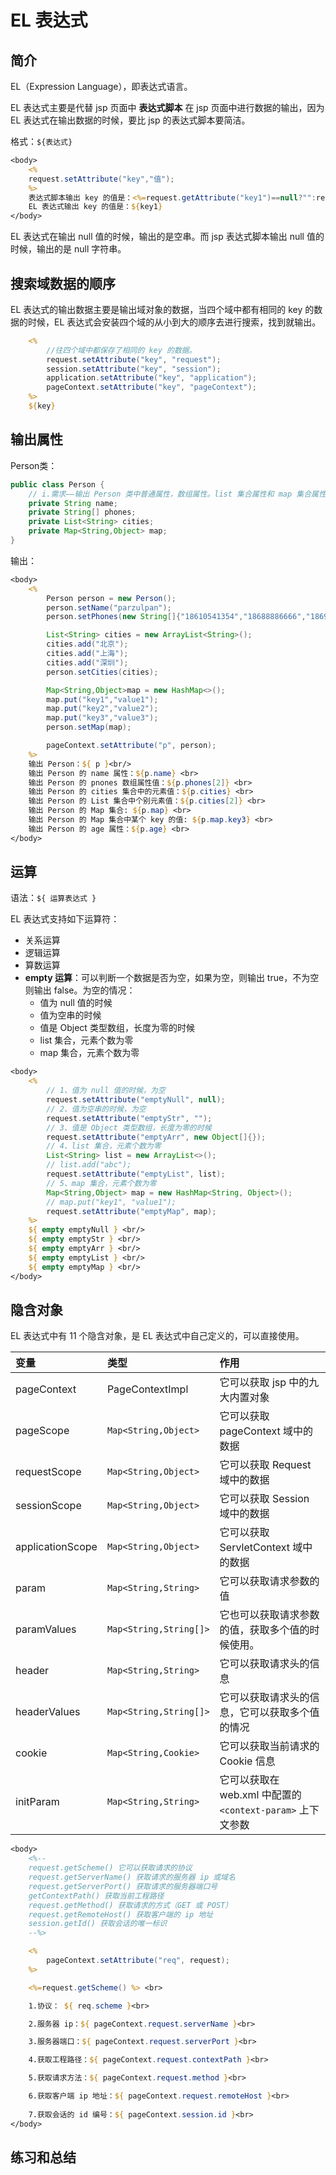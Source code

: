 # EL 表达式

## 简介

EL（Expression Language），即表达式语言。

EL 表达式主要是代替 jsp 页面中 **表达式脚本** 在 jsp 页面中进行数据的输出，因为 EL 表达式在输出数据的时候，要比 jsp 的表达式脚本要简洁。

格式：`${表达式}`

```jsp
<body>
    <%
    request.setAttribute("key","值");
    %>
    表达式脚本输出 key 的值是：<%=request.getAttribute("key1")==null?"":request.getAttribute("key1")%><br/>
    EL 表达式输出 key 的值是：${key1}
</body>
```

EL 表达式在输出 null 值的时候，输出的是空串。而 jsp 表达式脚本输出 null 值的时候，输出的是 null 字符串。

## 搜索域数据的顺序

EL 表达式的输出数据主要是输出域对象的数据，当四个域中都有相同的 key 的数据的时候，EL 表达式会安装四个域的从小到大的顺序去进行搜索，找到就输出。

```jsp
    <%
        //往四个域中都保存了相同的 key 的数据。
        request.setAttribute("key", "request");
        session.setAttribute("key", "session");
        application.setAttribute("key", "application");
        pageContext.setAttribute("key", "pageContext");
    %>
    ${key}
```

## 输出属性

Person类：

```java
public class Person {
    // i.需求——输出 Person 类中普通属性，数组属性。list 集合属性和 map 集合属性。
    private String name;
    private String[] phones;
    private List<String> cities;
    private Map<String,Object> map;
}
```

输出：

```jsp
<body>
    <%
        Person person = new Person();
        person.setName("parzulpan");
        person.setPhones(new String[]{"18610541354","18688886666","18699998888"});

        List<String> cities = new ArrayList<String>();
        cities.add("北京");
        cities.add("上海");
        cities.add("深圳");
        person.setCities(cities);

        Map<String,Object>map = new HashMap<>();
        map.put("key1","value1");
        map.put("key2","value2");
        map.put("key3","value3");
        person.setMap(map);

        pageContext.setAttribute("p", person);
    %>
    输出 Person：${ p }<br/>
    输出 Person 的 name 属性：${p.name} <br>
    输出 Person 的 pnones 数组属性值：${p.phones[2]} <br>
    输出 Person 的 cities 集合中的元素值：${p.cities} <br>
    输出 Person 的 List 集合中个别元素值：${p.cities[2]} <br>
    输出 Person 的 Map 集合: ${p.map} <br>
    输出 Person 的 Map 集合中某个 key 的值: ${p.map.key3} <br>
    输出 Person 的 age 属性：${p.age} <br>
</body>
```

## 运算

语法：`${ 运算表达式 }`

EL 表达式支持如下运算符：

* 关系运算
* 逻辑运算
* 算数运算
* **empty 运算**：可以判断一个数据是否为空，如果为空，则输出 true，不为空则输出 false。为空的情况：
  * 值为 null 值的时候
  * 值为空串的时候
  * 值是 Object 类型数组，长度为零的时候
  * list 集合，元素个数为零
  * map 集合，元素个数为零

```jsp
<body>
    <%
        // 1、值为 null 值的时候，为空
        request.setAttribute("emptyNull", null);
        // 2、值为空串的时候，为空
        request.setAttribute("emptyStr", "");
        // 3、值是 Object 类型数组，长度为零的时候
        request.setAttribute("emptyArr", new Object[]{});
        // 4、list 集合，元素个数为零
        List<String> list = new ArrayList<>();
        // list.add("abc");
        request.setAttribute("emptyList", list);
        // 5、map 集合，元素个数为零
        Map<String,Object> map = new HashMap<String, Object>();
        // map.put("key1", "value1");
        request.setAttribute("emptyMap", map);
    %>
    ${ empty emptyNull } <br/>
    ${ empty emptyStr } <br/>
    ${ empty emptyArr } <br/>
    ${ empty emptyList } <br/>
    ${ empty emptyMap } <br/>
</body>
```

## 隐含对象

EL 表达式中有 11 个隐含对象，是 EL 表达式中自己定义的，可以直接使用。

变量 | 类型 | 作用
:--- | :--- | :--- |
pageContext | PageContextImpl | 它可以获取 jsp 中的九大内置对象
pageScope | `Map<String,Object>` | 它可以获取 pageContext 域中的数据
requestScope | `Map<String,Object>` | 它可以获取 Request 域中的数据
sessionScope | `Map<String,Object>` | 它可以获取 Session 域中的数据
applicationScope | `Map<String,Object>` | 它可以获取 ServletContext 域中的数据
param | `Map<String,String>` | 它可以获取请求参数的值
paramValues | `Map<String,String[]>` | 它也可以获取请求参数的值，获取多个值的时候使用。
header | `Map<String,String>` | 它可以获取请求头的信息
headerValues | `Map<String,String[]>` | 它可以获取请求头的信息，它可以获取多个值的情况
cookie | `Map<String,Cookie>` | 它可以获取当前请求的 Cookie 信息
initParam | `Map<String,String>` | 它可以获取在 web.xml 中配置的 `<context-param>` 上下文参数

```jsp
<body>
    <%--
    request.getScheme() 它可以获取请求的协议
    request.getServerName() 获取请求的服务器 ip 或域名
    request.getServerPort() 获取请求的服务器端口号
    getContextPath() 获取当前工程路径
    request.getMethod() 获取请求的方式（GET 或 POST）
    request.getRemoteHost() 获取客户端的 ip 地址
    session.getId() 获取会话的唯一标识
    --%>

    <%
        pageContext.setAttribute("req", request);
    %>

    <%=request.getScheme() %> <br>

    1.协议： ${ req.scheme }<br>

    2.服务器 ip：${ pageContext.request.serverName }<br>

    3.服务器端口：${ pageContext.request.serverPort }<br>

    4.获取工程路径：${ pageContext.request.contextPath }<br>

    5.获取请求方法：${ pageContext.request.method }<br>

    6.获取客户端 ip 地址：${ pageContext.request.remoteHost }<br>
    
    7.获取会话的 id 编号：${ pageContext.session.id }<br>
</body>
```

## 练习和总结
